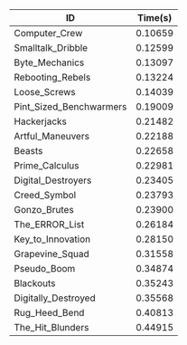 |ID|Time(s)|
|-|-|
|Computer_Crew|0.10659|
|Smalltalk_Dribble|0.12599|
|Byte_Mechanics|0.13097|
|Rebooting_Rebels|0.13224|
|Loose_Screws|0.14039|
|Pint_Sized_Benchwarmers|0.19009|
|Hackerjacks|0.21482|
|Artful_Maneuvers|0.22188|
|Beasts|0.22658|
|Prime_Calculus|0.22981|
|Digital_Destroyers|0.23405|
|Creed_Symbol|0.23793|
|Gonzo_Brutes|0.23900|
|The_ERROR_List|0.26184|
|Key_to_Innovation|0.28150|
|Grapevine_Squad|0.31558|
|Pseudo_Boom|0.34874|
|Blackouts|0.35243|
|Digitally_Destroyed|0.35568|
|Rug_Heed_Bend|0.40813|
|The_Hit_Blunders|0.44915|
